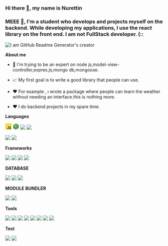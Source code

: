 
### Hi there 👋, my name is Nurettin
### MEEE 👋, I'm a student who develops and projects myself on the backend. While developing my applications, I use the react library on the front end. I am not FullStack developer. (:: 

![I am GitHub Readme Generator's creator](https://i1.wp.com/www.jobkilla.com/wp-content/uploads/job-manager-uploads/company_logo/2020/06/Node.js-Developer.png?fit=1140%2C545&ssl=1)

**About me**
- 💼 I'm trying to be an expert on node js,model-view-controller,expres.js,mongo db,mongoose.

- 📈 My first goal is to write a good library that people can use.

- ❤️ For example , ı wrote a package where people can learn the weather without needing an interface.this is nothing more.

- ❤️ I do backend projects in my spare time.

**Languages**  

<code><img height="20" src="https://raw.githubusercontent.com/github/explore/80688e429a7d4ef2fca1e82350fe8e3517d3494d/topics/javascript/javascript.png"></code>
<code><img height="20" src="https://raw.githubusercontent.com/github/explore/80688e429a7d4ef2fca1e82350fe8e3517d3494d/topics/nodejs/nodejs.png"></code>
<code><img height="20" src="https://camo.githubusercontent.com/792f7fce1ff8bfac6d0524a21b69161cdc6080a3c4e39979f21d5f8489d6fdd3/68747470733a2f2f692e626c6f67732e65732f3534356366382f6573362d6c6f676f2f6f726967696e616c2e706e67"></code>
<code><img height="20" src="https://upload.wikimedia.org/wikipedia/commons/thumb/4/47/React.svg/1200px-React.svg.png"></code>

<code><img height="20" src="https://akademi.bilgeadam.com/wp-content/uploads/2021/01/application-development-with-python.png"></code>
<code><img height="20" src="https://upload.wikimedia.org/wikipedia/commons/2/27/PHP-logo.svg"></code>

**Frameworks**

<code><img height="50" src="https://raw.githubusercontent.com/aleksandryackovlev/openapi-mock-express-middleware/master/assets/express-logo.png"></code>
<code><img height="50" src="https://raw.githubusercontent.com/yargs/yargs/main/yargs-logo.png"></code>
<code><img height="50" src="https://camo.githubusercontent.com/6835eb33bb0e58ae663c7b9baeddf2a76cc6cf98862769eddbe22ee45c00a17b/687474703a2f2f63646e2e61757468302e636f6d2f696d672f70617373706f72742d62616e6e65722d6769746875622e706e67"></code>
<code><img height="50" src="https://barankaraboga.com/wp-content/uploads/2019/03/1_9hwcv7fEVKEw5LyWFok-lA.jpeg"></code>


**DATABASE**

<code><img height="50" src="https://camo.githubusercontent.com/3f3e504464e785460d7eef56127625251932602c143d225e7103e1c493c79c90/68747470733a2f2f7765626173736574732e6d6f6e676f64622e636f6d2f5f636f6d5f6173736574732f636d732f6d6f6e676f64622d6c6f676f2d7267622d6a36773237316731786e2e6a7067"></code>
<code><img height="50" src="https://camo.githubusercontent.com/7c669e872b214571ae0b5097e8d3db369225a806dc2ce9a436cde3497164310c/687474703a2f2f6d6f6e676f64622d746f6f6c732e636f6d2f696d672f6d6f6e676f6f73652e706e67"></code>
<code><img height="50" src="https://camo.githubusercontent.com/38f5ec2d77b507cbd3ede1ee57ac71cee73c8a7b3db50f40c0036db47f64ccc6/68747470733a2f2f6761727574696c6f72656e7a6f2e6769746875622e696f2f696d616765732f6d7973716c2e706e673f"></code>

**MODULE BUNDLER**

<code><img height="50" src="https://camo.githubusercontent.com/c43fe05244154db8ff98e91025de876d5de3184cd52501753c7fccd9aa6a8219/68747470733a2f2f692e696d6775722e636f6d2f35387a416a586c2e706e67"></code>
<code><img height="50" src="https://images.ctfassets.net/1es3ne0caaid/7wuyrM8ZvkK6lNfu5gGe4Q/c7d6ed6f6baefad59ca5c8fbb399155c/webpack-3-1.png"></code>

**Tools**

<code><img height="50" src="https://avatars.githubusercontent.com/u/18133?s=280&v=4"></code>
<code><img height="50" src="https://external-preview.redd.it/0ZU_b6UtIHWxXE1MMl4qMF6vNDfdRG-ohEp-8OgAKwE.jpg?auto=webp&s=562c018bae28346b88cdb9c382d6fb2a14fd4850"></code>
<code><img height="50" src="https://avatars.githubusercontent.com/u/25457492?s=280&v=4"></code>
<code><img height="50" src="https://d1.awsstatic.com/acs/characters/Logos/Docker-Logo_Horizontel_279x131.b8a5c41e56b77706656d61080f6a0217a3ba356d.png"></code>
<code><img height="50" src="https://www.sistas.com.tr/wp-content/uploads/2020/12/Kubernetes-4.jpg"></code>
<code><img height="50" src="https://mehmetbutun.com/wp-content/uploads/2020/05/redis.png"></code>
<code><img height="50" src="https://herve.beraud.io/images/blog/rabbitmq.png"></code>
<code><img height="50" src="https://docs.travis-ci.com/images/TravisCI-Full-Color.png"></code>

**Test**

<code><img height="50" src="https://e7.pngegg.com/pngimages/21/493/png-clipart-mocha-node-js-javascript-software-testing-npm-github-logo-sign.png"></code>
<code><img height="50" src="https://avatars.githubusercontent.com/u/1515293?s=280&v=4"></code>






